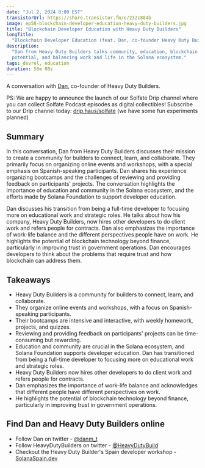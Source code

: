 ```yaml
---
date: "Jul 2, 2024 8:00 EST"
transistorUrl: https://share.transistor.fm/e/232c884b
image: ep58-blockchain-developer-education-heavy-duty-builders.jpg
title: "Blockchain Developer Education with Heavy Duty Builders"
longTitle:
  "Blockchain Developer Education (feat. Dan, co-founder Heavy Duty Builders)"
description:
  "Dan from Heavy Duty Builders talks community, education, blockchain's
  potential, and balancing work and life in the Solana ecosystem."
tags: devrel, education
duration: 58m 08s
---
```


A conversation with [Dan](https://x.com/danm_t), co-founder of Heavy Duty
Builders.

PS: We are happy to announce the launch of our Solfate Drip channel where you
can collect Solfate Podcast episodes as digital collectibles! Subscribe to our
Drip channel today: [drip.haus/solfate](https://drip.haus/solfate) (we have some
fun experiments planned)

## Summary

In this conversation, Dan from Heavy Duty Builders discusses their mission to
create a community for builders to connect, learn, and collaborate. They
primarily focus on organizing online events and workshops, with a special
emphasis on Spanish-speaking participants. Dan shares his experience organizing
bootcamps and the challenges of reviewing and providing feedback on
participants' projects. The conversation highlights the importance of education
and community in the Solana ecosystem, and the efforts made by Solana Foundation
to support developer education.

Dan discusses his transition from being a full-time developer to focusing more
on educational work and strategic roles. He talks about how his company, Heavy
Duty Builders, now hires other developers to do client work and refers people
for contracts. Dan also emphasizes the importance of work-life balance and the
different perspectives people have on work. He highlights the potential of
blockchain technology beyond finance, particularly in improving trust in
government operations. Dan encourages developers to think about the problems
that require trust and how blockchain can address them.

## Takeaways

- Heavy Duty Builders is a community for builders to connect, learn, and
  collaborate.
- They organize online events and workshops, with a focus on Spanish-speaking
  participants.
- Their bootcamps are intensive and interactive, with weekly homework, projects,
  and quizzes.
- Reviewing and providing feedback on participants' projects can be
  time-consuming but rewarding.
- Education and community are crucial in the Solana ecosystem, and Solana
  Foundation supports developer education. Dan has transitioned from being a
  full-time developer to focusing more on educational work and strategic roles.
- Heavy Duty Builders now hires other developers to do client work and refers
  people for contracts.
- Dan emphasizes the importance of work-life balance and acknowledges that
  different people have different perspectives on work.
- He highlights the potential of blockchain technology beyond finance,
  particularly in improving trust in government operations.

## Find Dan and Heavy Duty Builders online

- Follow Dan on twitter - [@danm_t](https://x.com/danm_t)
- Follow HeavyDutyBuilders on twitter -
  [@HeavyDutyBuild](https://x.com/HeavyDutyBuild)
- Checkout the Heavy Duty Builder's Spain developer workshop -
  [SolanaSpain.dev](https://solanaspain.dev/)
